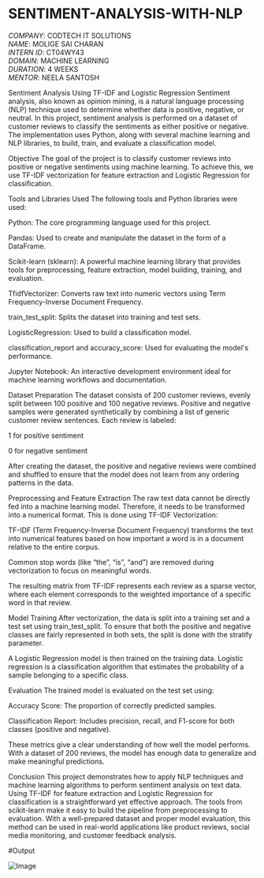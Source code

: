 # SENTIMENT-ANALYSIS-WITH-NLP

*COMPANY*: CODTECH IT SOLUTIONS  
*NAME*: MOLIGE SAI CHARAN  
*INTERN ID*: CT04WY43  
*DOMAIN*: MACHINE LEARNING  
*DURATION*: 4 WEEKS  
*MENTOR*: NEELA SANTOSH

Sentiment Analysis Using TF-IDF and Logistic Regression
Sentiment analysis, also known as opinion mining, is a natural language processing (NLP) technique used to determine whether data is positive, negative, or neutral. In this project, sentiment analysis is performed on a dataset of customer reviews to classify the sentiments as either positive or negative. The implementation uses Python, along with several machine learning and NLP libraries, to build, train, and evaluate a classification model.

Objective
The goal of the project is to classify customer reviews into positive or negative sentiments using machine learning. To achieve this, we use TF-IDF vectorization for feature extraction and Logistic Regression for classification.

Tools and Libraries Used
The following tools and Python libraries were used:

Python: The core programming language used for this project.

Pandas: Used to create and manipulate the dataset in the form of a DataFrame.

Scikit-learn (sklearn): A powerful machine learning library that provides tools for preprocessing, feature extraction, model building, training, and evaluation.

TfidfVectorizer: Converts raw text into numeric vectors using Term Frequency-Inverse Document Frequency.

train_test_split: Splits the dataset into training and test sets.

LogisticRegression: Used to build a classification model.

classification_report and accuracy_score: Used for evaluating the model's performance.

Jupyter Notebook: An interactive development environment ideal for machine learning workflows and documentation.

Dataset Preparation
The dataset consists of 200 customer reviews, evenly split between 100 positive and 100 negative reviews. Positive and negative samples were generated synthetically by combining a list of generic customer review sentences. Each review is labeled:

1 for positive sentiment

0 for negative sentiment

After creating the dataset, the positive and negative reviews were combined and shuffled to ensure that the model does not learn from any ordering patterns in the data.

Preprocessing and Feature Extraction
The raw text data cannot be directly fed into a machine learning model. Therefore, it needs to be transformed into a numerical format. This is done using TF-IDF Vectorization:

TF-IDF (Term Frequency-Inverse Document Frequency) transforms the text into numerical features based on how important a word is in a document relative to the entire corpus.

Common stop words (like “the”, “is”, “and”) are removed during vectorization to focus on meaningful words.

The resulting matrix from TF-IDF represents each review as a sparse vector, where each element corresponds to the weighted importance of a specific word in that review.

Model Training
After vectorization, the data is split into a training set and a test set using train_test_split. To ensure that both the positive and negative classes are fairly represented in both sets, the split is done with the stratify parameter.

A Logistic Regression model is then trained on the training data. Logistic regression is a classification algorithm that estimates the probability of a sample belonging to a specific class.

Evaluation
The trained model is evaluated on the test set using:

Accuracy Score: The proportion of correctly predicted samples.

Classification Report: Includes precision, recall, and F1-score for both classes (positive and negative).

These metrics give a clear understanding of how well the model performs. With a dataset of 200 reviews, the model has enough data to generalize and make meaningful predictions.

Conclusion
This project demonstrates how to apply NLP techniques and machine learning algorithms to perform sentiment analysis on text data. Using TF-IDF for feature extraction and Logistic Regression for classification is a straightforward yet effective approach. The tools from scikit-learn make it easy to build the pipeline from preprocessing to evaluation. With a well-prepared dataset and proper model evaluation, this method can be used in real-world applications like product reviews, social media monitoring, and customer feedback analysis.

#Output

![Image](https://github.com/user-attachments/assets/23a4c98f-77e4-4196-8618-dcbceb7e0107)

